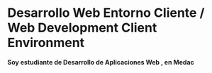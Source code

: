 # Desarrollo Web Entorno Cliente / Web Development Client Environment

**Soy estudiante de Desarrollo de Aplicaciones Web , en Medac**


